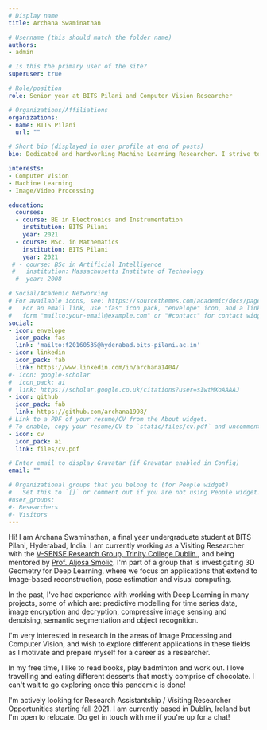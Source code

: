 ```yaml
---
# Display name
title: Archana Swaminathan

# Username (this should match the folder name)
authors:
- admin

# Is this the primary user of the site?
superuser: true

# Role/position
role: Senior year at BITS Pilani and Computer Vision Researcher

# Organizations/Affiliations
organizations:
- name: BITS Pilani
  url: ""

# Short bio (displayed in user profile at end of posts)
bio: Dedicated and hardworking Machine Learning Researcher. I strive to learn something new every day.

interests:
- Computer Vision
- Machine Learning
- Image/Video Processing

education:
  courses:
  - course: BE in Electronics and Instrumentation
    institution: BITS Pilani
    year: 2021
  - course: MSc. in Mathematics
    institution: BITS Pilani
    year: 2021
 # - course: BSc in Artificial Intelligence
 #   institution: Massachusetts Institute of Technology
  #  year: 2008

# Social/Academic Networking
# For available icons, see: https://sourcethemes.com/academic/docs/page-builder/#icons
#   For an email link, use "fas" icon pack, "envelope" icon, and a link in the
#   form "mailto:your-email@example.com" or "#contact" for contact widget.
social:
- icon: envelope
  icon_pack: fas
  link: 'mailto:f20160535@hyderabad.bits-pilani.ac.in'  
- icon: linkedin
  icon_pack: fab
  link: https://www.linkedin.com/in/archana1404/
#- icon: google-scholar
#  icon_pack: ai
#  link: https://scholar.google.co.uk/citations?user=sIwtMXoAAAAJ
- icon: github
  icon_pack: fab
  link: https://github.com/archana1998/
# Link to a PDF of your resume/CV from the About widget.
# To enable, copy your resume/CV to `static/files/cv.pdf` and uncomment the lines below.
- icon: cv
  icon_pack: ai
  link: files/cv.pdf

# Enter email to display Gravatar (if Gravatar enabled in Config)
email: ""

# Organizational groups that you belong to (for People widget)
#   Set this to `[]` or comment out if you are not using People widget.
#user_groups:
#- Researchers
#- Visitors
---
```


Hi! I am Archana Swaminathan, a final year undergraduate student at BITS Pilani, Hyderabad, India. I am currently working as a Visiting Researcher with the <a href ="https://v-sense.scss.tcd.ie/"> V-SENSE Research Group, Trinity College Dublin </a>, and being mentored by <a href = "https://v-sense.scss.tcd.ie/?profile=prof-aljosa-smolic"> Prof. Aljosa Smolic</a>.
I'm part of a group that is investigating 3D Geometry for Deep Learning, where we focus on applications that extend to Image-based reconstruction, pose estimation and visual computing.  

In the past, I've had experience with working with Deep Learning in many projects, some of which are: predictive modelling for time series data, image encryption and decryption, compressive image sensing and denoising, semantic segmentation and object recognition. 

I'm very interested in research in the areas of Image Processing and Computer Vision, and wish to explore different applications in these fields as I motivate and prepare myself for a career as a researcher.

In my free time, I like to read books, play badminton and work out. I love travelling and eating different desserts that mostly comprise of chocolate. I can't wait to go exploring once this pandemic is done! 

I'm actively looking for Research Assistantship / Visiting Researcher Opportunities starting fall 2021. I am currently based in Dublin, Ireland but I'm open to relocate. Do get in touch with me if you're up for a chat!



